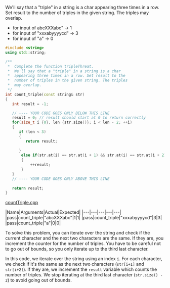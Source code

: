 We'll say that a "triple" in a string is a char appearing three times in a row. Set result to the number of triples in the given string. The triples may overlap.

* for input of abcXXXabc" → 1
* for input of "xxxabyyyycd" → 3
* for input of "a" → 0

```cpp
#include <string>
using std::string;

/**
 *  Complete the function tripleThreat.
 *  We'll say that a "triple" in a string is a char 
 *  appearing three times in a row. Set result to the 
 *  number of triples in the given string. The triples 
 *  may overlap. 
 */
int count_triple(const string& str)
{
   int result = -1;

   // ---- YOUR CODE GOES ONLY BELOW THIS LINE
   result = 0; // result should start at 0 to return correctly
   for(size_t i {0}, len {str.size()}; i < len - 2; ++i)
   {
      if (len < 3)
      {
         return result;
         
      }
       else if(str.at(i) == str.at(i + 1) && str.at(i) == str.at(i + 2))
       {
           ++result;
       }
   }
   // ---- YOUR CODE GOES ONLY ABOVE THIS LINE
   
   return result;
}
```

[countTriple.cpp](https://codecheck.io/files/2302092104d079itf5mtbjas0h4vm6ujrjr)

|Name|Arguments|Actual|Expected|
|---|---|---|---|---|
|pass|count_triple|"abcXXXabc"|1|1|
|pass|count_triple|"xxxabyyyycd"|3|3|
|pass|count_triple|"a"|0|0|

To solve this problem, you can iterate over the string and check if the current character and the next two characters are the same. If they are, you increment the counter for the number of triples. You have to be careful not to go out of bounds, so you only iterate up to the third last character.

In this code, we iterate over the string using an index `i`. For each character, we check if it's the same as the next two characters (`str[i+1]` and `str[i+2]`). If they are, we increment the `result` variable which counts the number of triples. We stop iterating at the third last character (`str.size() - 2`) to avoid going out of bounds.